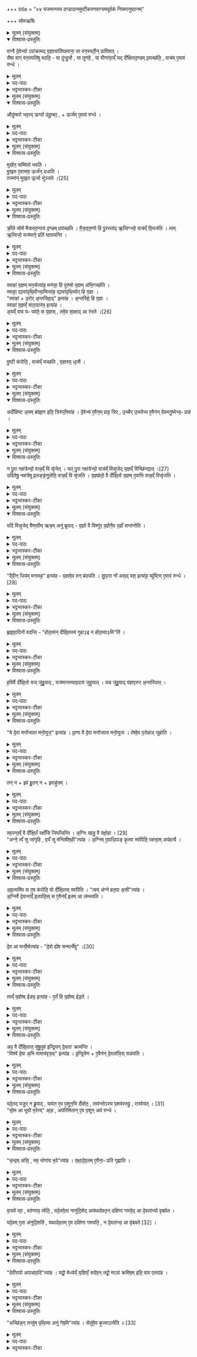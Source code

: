 +++
title = "०४ यजमानस्य दण्डादानमुष्टीकरणवाग्यमपूर्वकं नियमानुष्ठानम्"

+++
 सोमऋषिः


<details><summary>मूलम् (संयुक्तम्)</summary>

वाग्वै दे॒वेभ्योऽपा॑क्रामद्य॒ज्ञायाति॑ष्ठमाना॒ सा वन॒स्पती॒न्प्रावि॑श॒त्सैषा वाग्वन॒स्पति॑षु वदति॒ या दु॑न्दु॒भौ या तूण॑वे॒ या वीणा॑या॒य्ँयद्दी॑क्षितद॒ण्डम्प्र॒यच्छ॑ति॒ वाच॑मे॒वाव॑ रुन्द्ध॒
</details>

<details open><summary>विश्वास-प्रस्तुतिः</summary>

वाग्वै दे॒वेभ्यो ऽपा॑क्रामद् य॒ज्ञायाति॑ष्ठमाना॒ सा वन॒स्पती॒न् प्रावि॑शत् ।  
सैषा वाग् वन॒स्पति॑षु वदति॒ - या दु॑न्दु॒भौ , या तूण॑वे॒ , या वीणा॑या॒य्ँ यद् दी॑क्षितद॒ण्डम् प्र॒यच्छ॑ति॒ , वाच॑म् ए॒वाव॑ रुन्धे ।
</details>



<details><summary>मूलम्</summary>

वाग्वै दे॒वेभ्यो ऽपा॑क्रामद् य॒ज्ञायाति॑ष्ठमाना॒ सा वन॒स्पती॒न् प्रावि॑शत् ।  
सैषा वाग् वन॒स्पति॑षु वदति॒ - या दु॑न्दु॒भौ , या तूण॑वे॒ , या वीणा॑या॒य्ँ यद् दी॑क्षितद॒ण्डम् प्र॒यच्छ॑ति॒ , वाच॑म् ए॒वाव॑ रुन्धे ।
</details>

<details><summary>पद-पाठः</summary>

वाक् । वै । दे॒वेभ्यः॑ । अपेति॑ । अ॒क्रा॒म॒त् । य॒ज्ञाय॑ । अति॑ष्ठमाना । सा । वन॒स्पतीन्॑ । प्रेति॑ । अ॒वि॒श॒त् ।  
सा । ए॒षा । वाक् । वन॒स्पति॑षु । व॒द॒ति॒ ।  
या । दु॒न्दु॒भौ । या । तूण॑वे । या । वीणा॑याम् । 
यत् । दी॒क्षि॒त॒द॒ण्डमिति॑ दीक्षित-द॒ण्डम् । प्र॒यच्छ॒तीति॑ प्र-यच्छ॑ति ।   
वाच॑म् । ए॒व । अवेति॑ । रु॒न्द्धे॒ ।
</details>
<details><summary>भट्टभास्कर-टीका</summary>

1दीक्षितदण्डप्रदानं विधास्यन् आह - वाग्वा इत्यादि ॥ यज्ञार्थं देवेभ्योऽतिष्ठमाना अप्रकाशमाना अप्रकाशनहेतोः वाग्देवेभ्योऽपाक्रामत् । पूर्ववत्संप्रदानत्वमात्मनेपदत्वं च । ततस्सा वनस्पतीन्प्राविशत् । उक्तं पूर्वोत्तरपदयोर्युगपत्प्रकृतिस्वरत्वम्, सुडागमश्च । ततः प्रभृति सैषा वाग्वनस्पतिषु स्थिता वदति व्यक्तमुच्चरति । या दुन्दुभौ वदति, या च तूणवे वदति, या च वीणायां वदति । तस्माद्यद्दीक्षितदण्डं प्रददाति वाचमेवावरुन्धे यजमानः, तस्माद्दीक्षितदण्डं प्रयच्छतीति विधिरनुमीयते ॥
</details>

<details><summary>मूलम् (संयुक्तम्)</summary>

औदु॑म्बरो भव॒त्यूर्ग्वा उ॑दु॒म्बर॒ ऊर्ज॑मे॒वाव॑ रुन्द्धे॒
</details>

<details open><summary>विश्वास-प्रस्तुतिः</summary>

औदु॑म्बरो भव॒त्य् ऊर्ग्वा उ॑दु॒म्बर॒ , + ऊर्ज॑म् ए॒वाव॑ रुन्धे ।
</details>

<details><summary>मूलम्</summary>

औदु॑म्बरो भव॒त्य् ऊर्ग्वा उ॑दु॒म्बर॒ , + ऊर्ज॑म् ए॒वाव॑ रुन्धे ।
</details>

<details><summary>पद-पाठः</summary>

औदु॑म्बरः । भ॒व॒ति॒ ।  
ऊर्क् । वै । उ॒दु॒म्बरः॑ ।   
ऊर्ज॑म् । ए॒व । अवेति॑ । रु॒न्द्धे॒ । 
</details>

<details><summary>भट्टभास्कर-टीका</summary>

2औदुम्बरो भवतीति विधिः ॥ स दीक्षितदण्डः औदुम्बरः कार्यः । उदुम्बरस्य विकार औदुम्बरः, 'अनुदात्तादेश्च' इत्यञ् । ऊर्ग्वा इत्यादि । ऊर्गन्नं तद्धेतुत्वादौदुम्बरस्य तत्प्रकृतेस्ताच्छब्द्यम् ॥
</details>

<details><summary>मूलम् (संयुक्तम्)</summary>

मुखे॑न॒ सम्मि॑तो भवति मुख॒त ए॒वास्मा॒ ऊर्ज॑न्दधाति॒ तस्मा॑न्मुख॒त ऊ॒र्जा भु॑ञ्जते [25]  
</details>

<details open><summary>विश्वास-प्रस्तुतिः</summary>

मुखे॑न॒ सम्मि॑तो भवति ।   
मु॒ख॒त ए॒वास्मा॒ ऊर्ज॑न् दधाति ।  
तस्मा॑न् मुख॒त ऊ॒र्जा भु॑ञ्जते ।[25]  
</details>

<details><summary>मूलम्</summary>

मुखे॑न॒ सम्मि॑तो भवति ।   
मु॒ख॒त ए॒वास्मा॒ ऊर्ज॑न् दधाति ।  
तस्मा॑न् मुख॒त ऊ॒र्जा भु॑ञ्जते ।[25]  
</details>

<details><summary>पद-पाठः</summary>

मुखे॑न । सम्मि॑त॒ इति॒ सम्-मि॒तः॒ । भ॒व॒ति॒ ।   
मु॒ख॒तः । ए॒व । अ॒स्मै॒ । ऊर्ज॑म् । द॒धा॒ति॒ ।   
तस्मा॑त् । मु॒ख॒तः । ऊ॒र्जा । भु॒ञ्ज॒ते॒ । [25]  
</details>

<details><summary>भट्टभास्कर-टीका</summary>

3मुखेन सम्मितो भवतीति विधिः ॥ स दण्डो मुखेनास्येन सम्मितस्तुल्यः सुखप्रमाणः कर्तव्यः । 'गतिरनन्तरः' इति गतेः प्रकृतिस्वरत्वम् । मुखत एव अस्मै अन्नं दधाति, तस्मान्मुखे सेर्वेऽप्यन्नेन भुञ्जते भुजिक्रियां निर्वर्तयन्ति अन्नं भुञ्जते इति । विभक्तिव्यत्ययो वा । 'आद्यादिभ्यस्तसिः' ॥
</details>

<details><summary>मूलम् (संयुक्तम्)</summary>

क्री॒ते सोमे॑ मैत्रावरु॒णाय॑ द॒ण्डम्प्र य॑च्छति मैत्रावरु॒णो हि पु॒रस्ता॑दृ॒त्विग्भ्यो॒ वाच॑व्ँवि॒भज॑ति॒ तामृ॒त्विजो॒ यज॑माने॒ प्रति॑ ष्ठापयन्ति॒
</details>

<details open><summary>विश्वास-प्रस्तुतिः</summary>

क्री॒ते सोमे॑ मैत्रावरु॒णाय॑ द॒ण्डम् प्रय॑च्छति । मै॒त्रा॒व॒रु॒णो हि पु॒रस्ता॑द् ऋ॒त्विग्भ्यो॒ वाच॑व्ँ वि॒भज॑ति ।
ताम् ऋ॒त्विजो॒ यज॑माने॒ प्रति॑ ष्ठापयन्ति ।
</details>


<details><summary>मूलम्</summary>

क्री॒ते सोमे॑ मैत्रावरु॒णाय॑ द॒ण्डम् प्रय॑च्छति । मै॒त्रा॒व॒रु॒णो हि पु॒रस्ता॑द् ऋ॒त्विग्भ्यो॒ वाच॑व्ँ वि॒भज॑ति ।
ताम् ऋ॒त्विजो॒ यज॑माने॒ प्रति॑ ष्ठापयन्ति ।
</details>

<details><summary>पद-पाठः</summary>

क्री॒ते । सोमे॑ । मै॒त्रा॒व॒रु॒णायेति॑ मैत्रा-व॒रु॒णाय॑ । द॒ण्डम् । प्रेति॑ । य॒च्छ॒ति॒ । मै॒त्रा॒व॒रु॒ण इति॑ मैत्रा-व॒रु॒णः । हि । पु॒रस्ता॑त् । ऋ॒त्विग्भ्य॒ इत्यृ॒त्विक्-भ्यः॒ । वाच॑म् । वि॒भज॒तीति॑ वि-भज॑ति ।   
ताम् । ऋ॒त्विजः॑ । यज॑माने । प्रतीति॑ । स्था॒प॒य॒न्ति॒ । 
</details>

<details><summary>भट्टभास्कर-टीका</summary>

4क्रीते सोमे इत्यादि विधिः ॥ मैत्रावरुणः पुरस्तात् । स हि प्रथमं सर्वर्त्विग्भ्यो वाचं विसृजति प्रैषेषु ऋतुग्रहप्रस्थितयाज्यासु होतृकेभ्यः । तामृत्विजो वाचं यजमाने प्रतिष्ठापयन्ति ... न[तदधीन]त्वात् ॥
</details>

<details><summary>मूलम् (संयुक्तम्)</summary>

स्वाहा॑ य॒ज्ञम्मन॒सेत्या॑ह॒ मन॑सा॒ हि पुरु॑षो य॒ज्ञम॑भि॒गच्छ॑ति॒ स्वाहा॒ द्यावा॑पृथि॒वीभ्या॒मित्या॑ह॒ द्यावा॑पृथि॒व्योर्हि य॒ज्ञस्स्वाहो॒रोर॒न्तरि॑क्षा॒दित्या॑हा॒न्तरि॑क्षे॒ हि य॒ज्ञस्स्वाहा॑ य॒ज्ञव्ँवाता॒दार॑भ॒ इत्या॑हा॒यम् [26]  
वाव यᳶ पव॑ते॒ स य॒ज्ञस्तमे॒व सा॒क्षादा र॑भते
</details>

<details open><summary>विश्वास-प्रस्तुतिः</summary>

स्वाहा॑ य॒ज्ञम् मन॒सेत्या॑ह॒  मन॑सा॒ हि पुरु॑षो य॒ज्ञम् अ॑भि॒गच्छ॑ति ।  
स्वाहा॒ द्यावा॑पृथि॒वीभ्या॒मित्या॑ह॒ द्यावा॑पृथि॒व्योर् हि य॒ज्ञः ।  
"स्वाहा॑ + उ॒रोर् अ॒न्तरि॑क्षा॒द्" इत्या॑ह । अ॒न्तरि॑क्षे॒ हि य॒ज्ञः ।  
स्वाहा॑ य॒ज्ञव्ँ वाता॒दार॑भ॒ इत्या॑ह ।  
अ॒यव्ँ वाव यᳶ पव॑ते॒ स य॒ज्ञस् , तमे॒व सा॒क्षाद् आ र॑भते ।[26]
</details>

<details><summary>मूलम्</summary>

स्वाहा॑ य॒ज्ञम् मन॒सेत्या॑ह॒  मन॑सा॒ हि पुरु॑षो य॒ज्ञम् अ॑भि॒गच्छ॑ति ।  
स्वाहा॒ द्यावा॑पृथि॒वीभ्या॒मित्या॑ह॒ द्यावा॑पृथि॒व्योर् हि य॒ज्ञः ।  
"स्वाहा॑ + उ॒रोर् अ॒न्तरि॑क्षा॒द्" इत्या॑ह । अ॒न्तरि॑क्षे॒ हि य॒ज्ञः ।  
स्वाहा॑ य॒ज्ञव्ँ वाता॒दार॑भ॒ इत्या॑ह ।  
अ॒यव्ँ वाव यᳶ पव॑ते॒ स य॒ज्ञस् , तमे॒व सा॒क्षाद् आ र॑भते ।[26]
</details>


<details><summary>पद-पाठः</summary>

स्वाहा॑ । य॒ज्ञम् । मन॑सा । इति॑ । आ॒ह॒ । मन॑सा । हि । पुरु॑षः । य॒ज्ञम् । अ॒भि॒गच्छ॒तीत्य॑भि-गच्छ॑ति ।  
स्वाहा॑ । द्यावा॑पृथि॒वीभ्या॒मिति॒ द्यावा॑-पृ॒थि॒वीभ्या॑म् । इति॑ । आ॒ह॒ ।   
द्यावा॑पृथि॒व्योरिति॒ द्यावा॑-पृ॒थि॒व्योः । हि । य॒ज्ञः । 
स्वाहा॑ । उ॒रोः । अ॒न्तरि॑क्षात् । इति॑ । आ॒ह॒ । अ॒न्तरि॑क्षे । हि । य॒ज्ञः । स्वाहा॑ । य॒ज्ञम् । वाता॑त् । एति॑ । र॒भे॒ । इति॑ । आ॒ह॒ । 
अ॒यम् । [26] वाव । यः । पव॑ते । सः । य॒ज्ञः ।  
तम् । ए॒व । सा॒क्षादिति॑ स-अ॒क्षात् । एति॑ । र॒भ॒ते॒ । 
</details>


<details><summary>भट्टभास्कर-टीका</summary>

5अथ मुष्टीकरणात्पूर्णं यजमानं वाचयति यान्मन्त्रान् तान्व्याचष्टे - स्वाहा यज्ञमित्यादि ॥ अभिगच्छति आभिमुख्येन प्राप्नोति । द्यावापृथिव्योर्हि यज्ञ इति । तदधीनत्वात्तस्य । तद्विषयत्वाद्वा यज्ञफलस्य । अन्तरिक्षे हि यज्ञ इति । अन्तरिक्षेऽपि हि यज्ञ इत्यर्थः । स एव हेतुः । सर्वस्य स्थितिहेतुर्यज्ञ इति भावः । अयं वावेति । योयं पवते वातनामा अन्तरिक्षे वर्तमानः विश्वं पुनाति । स यज्ञः व्यापारात्मा, सर्वपरिस्पन्दानां तदधीनत्वात् । किं च - तत्र प्रतिष्ठितत्वात्ताच्छब्द्यम् । वाते हि यज्ञः प्रतिष्ठितः आत्मसमवेतक्रियाशक्तिरूपः प्रारिस्पन्दात्मा प्राणो वातः । कस्मात्? यस्मादाह यज्ञं वातादारभे इति तस्मात्तं यज्ञं साक्षादव्यवधानेन आरभते वातेन यज्ञं गृह्णाति तदेव साक्षद्ग्रहणमभिनयन्ति च ॥
</details>

<details><summary>मूलम् (संयुक्तम्)</summary>

मु॒ष्टी क॑रोति॒ वाच॑य्ँयच्छति य॒ज्ञस्य॒ धृत्या॒
</details>

<details open><summary>विश्वास-प्रस्तुतिः</summary>

मु॒ष्टी क॑रोति॒ , वाच॑य्ँ यच्छति , य॒ज्ञस्य॒ धृत्यै॑ ।
</details>

<details><summary>मूलम्</summary>

मु॒ष्टी क॑रोति॒ , वाच॑य्ँ यच्छति , य॒ज्ञस्य॒ धृत्यै॑ ।
</details>

<details><summary>पद-पाठः</summary>

मु॒ष्टी इति॑ । क॒रो॒ति॒ । वाच॑म् । य॒च्छ॒ति॒ । य॒ज्ञस्य॑ । धृत्यै॑ ।
</details>

<details><summary>भट्टभास्कर-टीका</summary>

6मुष्टी करोति, वाचं यच्छतीति विधिद्वयम् ॥ फलम् - यज्ञस्य धृत्यै धारणार्थम् । अनन्यमनस्कत्वापादनेन यज्ञधारणार्थम् ॥
</details>

<details><summary>मूलम् (संयुक्तम्)</summary>

अदी॑क्षिष्टा॒यम्ब्रा॑ह्म॒ण इति॒ त्रिरु॑पाँ॒श्वा॑ह दे॒वेभ्य॑ ए॒वैन॒म्प्राह॒ त्रिरु॒च्चैरु॒भये॑भ्य ए॒वैन॑न्देवमनु॒ष्येभ्य॒ᳶ प्राह॒
</details>

<details open><summary>विश्वास-प्रस्तुतिः</summary>

अदी॑क्षिष्ट अ॒यम् ब्रा॑ह्म॒ण इति॒ त्रिरु॑पाँ॒श्वा॑ह । दे॒वेभ्य॑ ए॒वैन॒म् प्राह॒ त्रिर् , उ॒च्चैर् उ॒भये॑भ्य ए॒वैन॑न् देवमनु॒ष्येभ्य॒ᳶ प्राह॑ ।
</details>

<details><summary>मूलम्</summary>

अदी॑क्षिष्ट अ॒यम् ब्रा॑ह्म॒ण इति॒ त्रिरु॑पाँ॒श्वा॑ह । दे॒वेभ्य॑ ए॒वैन॒म् प्राह॒ त्रिर् , उ॒च्चैर् उ॒भये॑भ्य ए॒वैन॑न् देवमनु॒ष्येभ्य॒ᳶ प्राह॑ ।
</details>

<details><summary>पद-पाठः</summary>

अदी॑क्षिष्ट । अ॒यम् । ब्रा॒ह्म॒णः । इति॑ । त्रिः । उ॒पाँ॒श्वित्यु॑प-अँ॒शु । आ॒ह॒ । दे॒वेभ्यः॑ । ए॒व । ए॒न॒म् । प्रेति॑ । आ॒ह॒ । त्रिः । उ॒च्चैः । उ॒भये॑भ्यः । ए॒व । ए॒न॒म् । दे॒व॒म॒नु॒ष्येभ्य॒ इति॑ देव-म॒नु॒ष्येभ्यः॑ । प्रेति॑ । आ॒ह॒ । 
</details>

<details><summary>भट्टभास्कर-टीका</summary>

7अदीक्षिष्ठेति विधिः ॥ ब्राह्मणग्रहणं त्रयाणामपि प्रदर्शनार्थम् । प्राधान्यादस्योपादानम्, एवं यथावर्णं ब्रूयादिति । अन्य आहुः - सर्वोपि दीक्षितो ब्राह्मण एव भवति, न चोहो न्याय्य इति सर्वेषां ब्राह्मण इत्येवावेदनमिति । एतावदेवावेदनवाक्यमिति केचित् । प्रतीकं गृह्यते शाखान्तरीयस्येत्यन्ये । उपांशु नातिव्यक्तम् । 'उपाद्व्यजजिनम्' इत्युत्तरपदान्तोदात्तत्वम् । देवेभ्य एवेति । उपांशूक्तं देवा एव जानन्ति । उभयेभ्य इति । उच्चैरुक्तं हि सर्व एव जानते ॥
</details>

<details><summary>मूलम् (संयुक्तम्)</summary>

न पु॒रा नक्ष॑त्रेभ्यो॒ वाच॒व्ँवि सृ॑जे॒द्यत्पु॒रा नक्ष॑त्रेभ्यो॒ वाच॑व्ँविसृ॒जेद्य॒ज्ञव्ँविच्छि॑न्द्यात् [27]  
उदि॑तेषु॒ नक्ष॑त्रेषु व्र॒तङ्कृ॑णु॒तेति॒ वाच॒व्ँवि सृ॑जति य॒ज्ञव्र॑तो॒ वै दी॑क्षि॒तो य॒ज्ञमे॒वाभि वाच॒व्ँवि सृ॑जति॒
</details>

<details open><summary>विश्वास-प्रस्तुतिः</summary>

न पु॒रा नक्ष॑त्रेभ्यो॒ वाच॒व्ँ वि सृ॑जेत् ।
यत् पु॒रा नक्ष॑त्रेभ्यो॒ वाच॑व्ँ विसृ॒जेद् य॒ज्ञव्ँ विच्छि॑न्द्यात् ।[27]  
उदि॑तेषु॒ नक्ष॑त्रेषु व्र॒तङ्कृ॑णु॒तेति॒ वाच॒व्ँ वि सृ॑जति । य॒ज्ञव्र॑तो॒ वै दी॑क्षि॒तो य॒ज्ञम् ए॒वाभि वाच॒व्ँ विसृ॑जति ।
</details>

<details><summary>मूलम्</summary>

न पु॒रा नक्ष॑त्रेभ्यो॒ वाच॒व्ँ वि सृ॑जेत् ।  
यत् पु॒रा नक्ष॑त्रेभ्यो॒ वाच॑व्ँ विसृ॒जेद् य॒ज्ञव्ँ विच्छि॑न्द्यात् ।[27]  
उदि॑तेषु॒ नक्ष॑त्रेषु व्र॒तङ्कृ॑णु॒तेति॒ वाच॒व्ँ वि सृ॑जति ।   
य॒ज्ञव्र॑तो॒ वै दी॑क्षि॒तो य॒ज्ञम् ए॒वाभि वाच॒व्ँ विसृ॑जति ।  
</details>


<details><summary>पद-पाठः</summary>

न । पु॒रा । नक्ष॑त्रेभ्यः । वाच॑म् । वीति॑ । सृ॒जे॒त् । 

यत् । पु॒रा । नक्ष॑त्रेभ्यः । वाच॑म् । वि॒सृ॒जेदिति॑ वि-सृ॒जेत् । य॒ज्ञम् । वीति॑ । छि॒न्द्या॒त् । [27]  

उदि॑ते॒ष्वित्युत्-इ॒ते॒षु॒ । नक्ष॑त्रेषु । व्र॒तम् । कृ॒णु॒त॒ । इति॑ । वाच॑म् । वीति॑ । सृ॒ज॒ति॒ ।   
य॒ज्ञव्र॑त॒ इति॑ य॒ज्ञ-व्र॒तः॒ । वै । दी॒क्षि॒तः । य॒ज्ञम् । ए॒व । अ॒भीति॑ । वाच॑म् । वीति॑ । सृ॒ज॒ति॒ । 

</details>

<details><summary>भट्टभास्कर-टीका</summary>

8न पुरेति प्रतिषेधः । नक्षत्रेभ्यः नक्षत्रोदयादित्यर्थः । तस्य तदुदयवृत्तित्वात् । विपर्यये दोषमाह - यदित्यादि । विच्छिन्द्यात् विच्छिन्नं कुर्यात् । तस्मादुदितेष्वित्यादिविधिः । ऊर्ध्वमितान्युदितानीति प्रादिसमासे अव्ययपूर्वपदप्रकृतिस्वरत्वम् । अनेन नक्षत्रोदयकाले व्रतकरणमिति; यदुक्तं व्रतं कृणुतेति वाचं विसृजतीति । तत्र कारणमाह - यज्ञव्रत इति । यज्ञविषयं व्रतं व्यापारस्सर्वः यस्य स यज्ञव्रतः, तस्मादस्य न केन चिदपि व्यापारेणायज्ञविषयेण भवितव्यम् । तस्माद्व्रतं कृणुतेति वाचं विसृजति । एवं यज्ञमेवाभिवाचं विसृजतीति यज्ञमेव लक्षीकृत्येति वाग्विसर्जनमपि यज्ञार्थमेव भविष्यतीत्यर्थः ॥
</details>

<details><summary>मूलम् (संयुक्तम्)</summary>

यदि॑ विसृ॒जेद्वै॑ष्ण॒वीमृच॒मनु॑ ब्रूयाद्य॒ज्ञो वै विष्णु॑र्य॒ज्ञेनै॒व य॒ज्ञँ सन्त॑नोति॒
</details>

<details open><summary>विश्वास-प्रस्तुतिः</summary>

यदि॑ विसृ॒जेद् वै॑ष्ण॒वीम् ऋच॒म् अनु॑ ब्रूयाद् -
य॒ज्ञो वै विष्णु॑र् य॒ज्ञेनै॒व य॒ज्ञँ सन्त॑नोति ।
</details>

<details><summary>मूलम्</summary>

यदि॑ विसृ॒जेद् वै॑ष्ण॒वीम् ऋच॒म् अनु॑ ब्रूयाद् -
य॒ज्ञो वै विष्णु॑र् य॒ज्ञेनै॒व य॒ज्ञँ सन्त॑नोति ।
</details>

<details><summary>पद-पाठः</summary>

यदि॑ । वि॒सृ॒जेदिति॑ वि-सृ॒जेत् । वै॒ष्ण॒वीम् । ऋच॑म् । अन्विति॑ । ब्रू॒या॒त् ।   
य॒ज्ञः । वै । विष्णुः॑ । य॒ज्ञेन॑ । ए॒व । य॒ज्ञम् । समिति॑ । त॒नो॒ति॒ ।
</details>


<details><summary>भट्टभास्कर-टीका</summary>

9यदुक्तं पुरा नक्षत्रेभ्यः इति, तदतिक्रमे समाधिमाह - यदीति ॥ सामर्थ्याद्वाग्यमनकाले यदि वाचं विसृजेत् वैष्णवीमृचं 'विष्णो त्वं नो अन्तमः' इति अनु ब्रूयात् । केचित् - 'इदं विष्णुः' इति । यज्ञो वै विष्णुरिति । व्यापकत्वसाम्यात् । यज्ञेनैव यज्ञं सन्तनोति अविच्छिन्नं करोति विच्छेददोषः समाहितो भवति ॥
</details>

<details><summary>मूलम् (संयुक्तम्)</summary>

दैवी॒न्धिय॑म्मनामह॒ इत्या॑ह य॒ज्ञमे॒व तन्म्र॑दयति सुपा॒रा नो॑ अस॒द्वश॒ इत्या॑ह॒ व्यु॑ष्टिमे॒वाव॑ रुन्द्धे [28]  
</details>

<details open><summary>विश्वास-प्रस्तुतिः</summary>

"दैवी॒न् धिय॑म् मनामह॒" इत्या॑ह - य॒ज्ञमे॒व तन् म्र॑दयति ।
सु॒पा॒रा नो॑ अस॒द् वश॒ इत्या॑ह॒ व्यु॑ष्टिम् ए॒वाव॑ रुन्धे । [28]  
</details>

<details><summary>मूलम्</summary>

"दैवी॒न् धिय॑म् मनामह॒" इत्या॑ह - य॒ज्ञमे॒व तन् म्र॑दयति ।
सु॒पा॒रा नो॑ अस॒द् वश॒ इत्या॑ह॒ व्यु॑ष्टिम् ए॒वाव॑ रुन्धे । [28]  
</details>

<details><summary>पद-पाठः</summary>

दैवी॑म् । धिय॑म् । म॒ना॒म॒हे॒ । इति॑ । आ॒ह॒ ।   
य॒ज्ञम् । ए॒व । तत् । म्र॒द॒य॒ति॒ ।   

सु॒पा॒रेति॑ सु-पा॒रा । नः॒ । अ॒स॒त् । वशे॑ । इति॑ । आ॒ह॒ ।   
व्यु॑ष्टि॒मिति॒ वि-उ॒ष्टि॒म् । ए॒व । अवेति॑ । रु॒न्द्धे॒ । [28]  
</details>

<details><summary>भट्टभास्कर-टीका</summary>

10अथ मध्यरात्रे प्रबुद्धस्य यजमानस्याचमनमन्त्रः - दैवीं धियमिति ॥ तत्र यदाह 'मनामहे' इति तेन यज्ञं म्रदयति । मृद मर्दने, मर्दनं क्षोदः पुनःपुनरभ्यासः । मना अभ्यासे । पुनःपुनरभ्यासं प्रार्थयते इति प्रतिपादयति । यद्वा - मृदु करोति सुखहेतुं यज्ञं करोति । अनेन 'सुमृडीकां'13 इति यदुक्तं तत्प्रयोजनं प्रदर्शितम् । मृदुं करोतीति णिचि 'रऋतो हलादेर्लघोः' इति रत्वम् । 'सुपारा नः' इति यदुक्तम्, अनेन व्युष्टिं सुप्रभातमवरूधे । यद्वा - व्युष्टिः अविच्छेदेन कर्मसमाप्तिः, तामवरुन्धे । सुपारा शोभनकर्मसमाप्तिः । पार तीरकर्मसमाप्तौ, इत्यतो घञि बहुव्रीहौ 'नञ्सुम्याम्' इत्युत्तरपदान्तोदात्तत्वं मन्यन्ते । 'तादौ च' इति गतेः प्रकृतिस्वरत्वम्, 'उदात्तस्वरितयोर्यणः' इति ततः परस्स्वर्यते ॥
</details>

<details><summary>मूलम् (संयुक्तम्)</summary>

ब्र॒ह्म॒वा॒दिनो॑ वदन्ति होत॒व्य॑न्दीक्षि॒तस्य॑ गृ॒हा(३)इ न हो॑त॒व्या(३)मिति॑
</details>

<details open><summary>विश्वास-प्रस्तुतिः</summary>

ब्र॒ह्म॒वा॒दिनो॑ वदन्ति -
"होत॒व्य॑न् दीक्षि॒तस्य॑ गृ॒हा३इ न हो॑त॒व्या३मि"ति॑ ।
</details>

<details><summary>मूलम्</summary>

ब्र॒ह्म॒वा॒दिनो॑ वदन्ति -
"होत॒व्य॑न् दीक्षि॒तस्य॑ गृ॒हा३इ न हो॑त॒व्या३मि"ति॑ ।
</details>


<details><summary>पद-पाठः</summary>

ब्र॒ह्म॒वा॒दिन॒ इति॑ ब्रह्म-वा॒दिनः॑ । व॒द॒न्ति॒ । 

हो॒त॒व्य॑म् । दी॒क्षि॒तस्य॑ । गृ॒हा(३)इ । न । हो॒त॒व्या(३)म् । इति॑ ।
</details>

<details><summary>भट्टभास्कर-टीका</summary>

11अथ व्रतमन्त्रः 'ये देवा मनोजाताः'14 इति । तत्रार्थविशेषप्रदर्शनेन व्रतं संविधास्यन् तद्धेतुभूतं विचारं ब्रह्मवादिभिरुत्थापयति ॥ ब्रह्म देवः, तदर्थं वदितुं संशयपर्यनुयोगादिना याथातथ्येन जिज्ञासितुं शीलं येषां ते ब्रह्मवादिनः । 'ब्रह्मणि वदः' इति णिनिः । ते वदन्ति विचारयन्त आहुः । अद्यापि विचारहेतोरनुपरतत्वात् वर्तमानप्रत्ययः । विचारस्वरूपं प्रदर्श्यते - होतव्यमिति । दीक्षितस्य गृहे किमग्निहोत्रहोमः कर्तव्यः? उत न? इति विचारणा । उभयत्रापि 'विचार्यमाणानाम्' इत्युदात्तः प्लुतः, पूर्वत्र 'एचोप्रगृह्यस्य' इति पूर्वार्धस्याकारः, उत्तरार्धस्येकारः । गृहशब्दः कप्रत्ययान्तोन्तोदात्तः । तत्र यदि होतव्यं, तदा प्राणाग्निहोत्ररूपत्वात् व्रतं न कर्तव्यम्, अन्यदा नेति फलभेदः ॥
</details>

<details><summary>मूलम् (संयुक्तम्)</summary>

ह॒विर्वै दी॑क्षि॒तो यज्जु॑हु॒याद्यज॑मानस्याव॒दाय॑ जुहुया॒द्यन्न जु॑हु॒याद्य॑ज्ञप॒रुर॒न्तरि॑या॒द्
</details>

<details open><summary>विश्वास-प्रस्तुतिः</summary>

ह॒विर्वै दी॑क्षि॒तो यज् जु॑हु॒याद् , यज॑मानस्याव॒दाय॑ जुहुयात् ।
यन्न जु॑हु॒याद् य॑ज्ञप॒रुर् अ॒न्तरि॑यात् ।
</details>

<details><summary>मूलम्</summary>

ह॒विर्वै दी॑क्षि॒तो यज् जु॑हु॒याद् , यज॑मानस्याव॒दाय॑ जुहुयात् ।
यन्न जु॑हु॒याद् य॑ज्ञप॒रुर् अ॒न्तरि॑यात् ।
</details>

<details><summary>पद-पाठः</summary>

ह॒विः । वै । दी॒क्षि॒तः ।   
यत् । जु॒हु॒यात् । यज॑मानस्य । अ॒व॒दायेत्य॑व-दाय॑ । जु॒हु॒या॒त् ।   
यत् । न । जु॒हु॒यात् ।  य॒ज्ञ॒प॒रुरिति॑ यज्ञ-प॒रुः । अ॒न्तः । इ॒या॒त् । 
</details>

<details><summary>भट्टभास्कर-टीका</summary>

12कुतः पुनस्संशय इत्याह - हविरित्यादि ॥ 'सर्वाभ्यो वा एष देवताभ्य आत्मानमा लभते यो दीक्षितो यदस्याङ्गानां मीयते जुहोत्येव तत्' इत्यादिदर्शनाद्दीक्ष्नितस्य हविष्ट्वम् । तत्र यदि जुहुयात् यजमानमेवावदाय जुहुयात् हविष्ट्वाविशेषात् । कर्मणस्संप्रदानत्वाच्चतुर्थ्यर्थे षष्ठी । तस्मान्न होतव्यम् । अथ यदि न जुहुयाद् यज्ञपरुः यज्ञपर्व अन्तरियान्नाशयेत् । यावज्जीवमनेन हि होतव्यमिदानीं विच्छिद्यते इति तद्धोतव्यमिति च प्रतिभाति ।
अतो भवति विचारणा ॥
</details>

<details><summary>मूलम् (संयुक्तम्)</summary>

ये दे॒वा मनो॑जाता मनो॒युज॒ इत्या॑ह प्रा॒णा वै दे॒वा मनो॑जाता मनो॒युज॒स्तेष्वे॒व प॒रोक्ष॑ञ्जुहोति॒
</details>

<details open><summary>विश्वास-प्रस्तुतिः</summary>

"ये दे॒वा मनो॑जाता मनो॒युज॒" इत्या॑ह ।
प्रा॒णा वै दे॒वा मनो॑जाता मनो॒युजः॑ ।
तेष्वे॒व प॒रोक्ष॑ञ् जुहोति ।
</details>

<details><summary>मूलम्</summary>

"ये दे॒वा मनो॑जाता मनो॒युज॒" इत्या॑ह ।
प्रा॒णा वै दे॒वा मनो॑जाता मनो॒युजः॑ ।
तेष्वे॒व प॒रोक्ष॑ञ् जुहोति ।
</details>


<details><summary>पद-पाठः</summary>

ये । दे॒वाः । मनो॑जाता॒ इति॒ मनः॑-जा॒ताः॒ । म॒नो॒युज॒ इति॑ मनः-युजः॑ । इति॑ । आ॒ह॒ । 
प्रा॒णा इति॑ प्र-अ॒नाः । वै । दे॒वाः । मनो॑जाता॒ इति॒ मनः॑-जा॒ताः॒ । म॒नो॒युज॒ इति॑ मनः-युजः॑ ।  

तेषु॑ । ए॒व । प॒रोक्ष॒मिति॑ परः-अक्ष॑म् । जु॒हो॒ति॒ । 

</details>

<details><summary>भट्टभास्कर-टीका</summary>

13एवं ब्रह्मवादिभिः विचारे उपक्षिप्ते समाधत्ते - ये देवा इति ॥ अग्निहोत्रप्रत्याम्नायतया व्रतनविधिरनुमीयते । चक्षुरादयः प्राणा देवाः देवनशीलाः मनोजाता, जातमनसः, मनोव्यापारमन्तरेण स्वकार्यकरणासंभवात् । 'निष्ठायाः पूर्वनिपातः' इत्यादिना जातशब्दस्य परवचनम्, 'वाजाते' इत्युत्तरपदान्तोदात्तत्वाभावे बहुव्रीहिस्वरः पर्वूपदप्रकृतिस्वरत्वम् । मनोयुजः विषयावधारणलक्षणमनेन युज्यन्ते इति मनोयुजः । यस्मादनेन मन्त्रेण तेभ्यस्स्वाहेति प्राणेभ्यो हूयते, तस्मात् तेषु प्राणेषु परोक्षं प्रच्छन्नं हुतं भवत्यग्रिहोत्रम् । परमक्ष्णः परोक्षम्, अक्षाण्यतीत्य वर्तते इति 'अव्ययं विभक्ति' इत्यादिना अत्यये अव्ययीभावः; 'परो भावः परस्याक्ष्णाः' इत्यादिना रूपसिद्धिः, 'कूलतीरतूल' इत्यादिनोत्तरपदाद्युदात्तत्वम् ॥
</details>

<details><summary>मूलम् (संयुक्तम्)</summary>

तन्नेव॑ हु॒तन्नेवाहु॑तँ
</details>

<details open><summary>विश्वास-प्रस्तुतिः</summary>

तन् न + इव॑ हु॒तन्   न + इवाहु॑तम् ।
</details>

<details><summary>मूलम्</summary>

तन् न + इव॑ हु॒तन्   न + इवाहु॑तम् ।
</details>


<details><summary>पद-पाठः</summary>

तत् । न । इ॒व॒ । हु॒तम् । न । इ॒व॒ । अहु॑तम् । 
</details>

<details><summary>भट्टभास्कर-टीका</summary>

14इदानीमुक्तयोर्दोषयोरभावं प्रतिपादयति - तन्नेति ॥ हुतमिव च न भवति, परोक्षत्वात् । परोक्षं हि कृत्वा वक्तारो भवीन्त न किंचिदत्र कृतमिति । यजुषा अहुतत्वाच्च हुतमिव न भवति, यदुक्तं यजमानस्यावदाय जुहुयात् इति, तस्य दोषस्याप्रसङ्गः । अहुतमिव च न भवति, परोक्षं हुतत्वात् । तेन यज्ञपरुरन्तरियादित्यस्य दोषस्याप्रसङ्गः ॥
</details>

<details><summary>मूलम् (संयुक्तम्)</summary>

स्व॒पन्त॒व्ँवै दी॑क्षि॒तँ रक्षाँ॑सि जिघाँसन्त्य॒ग्निः [29]  
खलु॒ वै र॑क्षो॒हाग्ने॒ त्वँ सु जा॑गृहि व॒यँ सु म॑न्दिषीम॒हीत्या॑हा॒ग्निमे॒वाधि॒पाङ्कृ॒त्वा स्व॑पिति॒ रक्ष॑सा॒मप॑हत्या
</details>

<details open><summary>विश्वास-प्रस्तुतिः</summary>

स्व॒पन्त॒व्ँ वै दी॑क्षि॒तँ रक्षाँ॑सि जिघाँसन्ति ।
अ॒ग्निः खलु॒ वै र॑क्षो॒हा । [29]   
"अग्ने॒ त्वँ सु जा॑गृहि , व॒यँ सु म॑न्दिषीम॒ही"त्या॑ह । अ॒ग्निम् ए॒वाधि॒पाङ् कृ॒त्वा स्व॑पिति॒ रक्ष॑सा॒म् अप॑हत्यै ।  
</details>

<details><summary>मूलम्</summary>

स्व॒पन्त॒व्ँ वै दी॑क्षि॒तँ रक्षाँ॑सि जिघाँसन्ति ।
अ॒ग्निः खलु॒ वै र॑क्षो॒हा । [29]   
"अग्ने॒ त्वँ सु जा॑गृहि , व॒यँ सु म॑न्दिषीम॒ही"त्या॑ह । अ॒ग्निम् ए॒वाधि॒पाङ् कृ॒त्वा स्व॑पिति॒ रक्ष॑सा॒म् अप॑हत्यै ।  
</details>


<details><summary>पद-पाठः</summary>

स्व॒पन्त॑म् । वै । दी॒क्षि॒तम् । रक्षाँ॑सि । जि॒घाँ॒स॒न्ति॒ ।  
अ॒ग्निः । [29]  खलु॑ । वै । र॒क्षो॒हेति॑ रक्षः-हा ।  
अग्ने॑ । त्वम् । स्विति॑ । जा॒गृ॒हि॒ । व॒यम् । स्विति॑ । म॒न्दि॒षी॒म॒हि॒ । इति॑ । आ॒ह॒ ।   
अ॒ग्निम् । ए॒व । अ॒धि॒पामित्य॑धि-पाम् । कृ॒त्वा । स्व॒पि॒ति॒ । रक्ष॑साम् । अप॑हत्या॒ इत्यप॑-ह॒त्यै॒ ।
</details>

<details><summary>भट्टभास्कर-टीका</summary>

15अथ 'अग्रे त्वं सु जागृहि' इति संवेशनमन्त्रं व्याख्यातुमाह - स्वपन्तमित्यादि ॥ दीक्षितग्रहणमन्यस्याप्रसंगार्थम् । रक्षोहेति । 'बहुलं छन्दसि' इति क्विप् । अग्निमधिपामधिकं पातारं गोप्तारं कृत्वा स्वपिति । 'आतो मनिन्क्वनिप्' इति विच् । निर्भयं स्वपितीति भावः; यदाह मु मन्दिषीमहीति । मदि स्तुतिमोदमदस्वप्नगतिषु । अपहत्यै । 'तादौ च' इति गतेः प्रकृतिस्वरत्वम् ॥
</details>

<details><summary>मूलम् (संयुक्तम्)</summary>

अव्र॒त्यमि॑व॒ वा ए॒ष क॑रोति॒ यो दी॑क्षि॒तस्स्वपि॑ति॒ त्वम॑ग्ने व्रत॒पा अ॒सीत्या॑हा॒ग्निर्वै दे॒वाना॑व्व्ँर॒तप॑ति॒स्स ए॒वैन॑व्व्ँर॒तमा ल॑म्भयति
</details>

<details open><summary>विश्वास-प्रस्तुतिः</summary>

अ॒व्र॒त्यमि॑व वा ए॒ष क॑रोति॒ यो दी॑क्षि॒तस् स्वपि॑ति । "त्वम् अ॑ग्ने व्रत॒पा अ॒सी"त्या॑ह ।  
अ॒ग्निर्वै दे॒वाना॑व्ँ व्र॒तप॑ति॒स् स ए॒वैन॑व्ँ व्र॒तम् आ ल॑म्भयति ।
</details>

<details><summary>मूलम्</summary>

अ॒व्र॒त्यमि॑व वा ए॒ष क॑रोति॒ यो दी॑क्षि॒तस् स्वपि॑ति । "त्वम् अ॑ग्ने व्रत॒पा अ॒सी"त्या॑ह ।  
अ॒ग्निर्वै दे॒वाना॑व्ँ व्र॒तप॑ति॒स् स ए॒वैन॑व्ँ व्र॒तम् आ ल॑म्भयति ।
</details>

<details><summary>पद-पाठः</summary>

अ॒व्र॒त्यम् । इ॒व॒ । वै । ए॒षः । क॒रो॒ति॒ । यः । दी॒क्षि॒तः । स्वपि॑ति ।   
त्वम् । अ॒ग्ने॒ । व्र॒त॒पा इति॑ व्रत-पाः । अ॒सि॒ । इति॑ । आ॒ह॒ । अ॒ग्निः । वै । दे॒वाना॑म् । व्र॒तप॑ति॒रिति॑ व्र॒त-प॒तिः॒ । सः । ए॒व । ए॒न॒म् । व्र॒तम् । एति॑ । ल॒म्भ॒य॒ति॒ । 
</details>

<details><summary>भट्टभास्कर-टीका</summary>

16अथ प्रबुद्ध्य 'त्वमग्ने व्रतपा असि' इति यजमान आह । तद्व्याचष्टे - अव्रत्यमिति ॥ व्रते साधु न भवतीति यत्, 'ययतोश्चातदर्थे' इत्युत्तरपदान्तोदात्तत्वम् । अत्रापि दीक्षितग्रहणमन्यस्याप्रसंगार्थम् । व्रतं पातीति व्रतपाः, पर्वूवद्विच् । यस्मादेवं मन्त्र आह, यतश्च देवानां मध्ये अग्निरेव व्रतपतिः व्रतस्य पाता । 'पत्यावैश्वर्ये' इति पूर्वपदप्रकृतिस्वरत्वम् । तस्मात्सोग्निरेनं व्रतमालम्भयति स्वापनिमित्तव्रतलोपदोषापनोदनेन अधिकं व्रतमालम्भयति । यद्वा - व्रतमेवालम्भयति स्वापमिति [समपि] व्रतमेव करोति । शक्यते हि व्रतपतिना तथा कर्तुम् ॥
</details>

<details><summary>मूलम् (संयुक्तम्)</summary>

दे॒व आ मर्त्ये॒ष्वेत्या॑ह दे॒वः [30]  
ह्ये॑ष सन्मर्त्ये॑षु॒
</details>

<details open><summary>विश्वास-प्रस्तुतिः</summary>

दे॒व आ मर्त्ये॒ष्वेत्या॑ह - "दे॒वो
ह्ये॑ष सन्मर्त्ये॑षु" ।[30]  
</details>

<details><summary>मूलम्</summary>

दे॒व आ मर्त्ये॒ष्वेत्या॑ह - "दे॒वो
ह्ये॑ष सन्मर्त्ये॑षु" ।[30]  
</details>

<details><summary>पद-पाठः</summary>

दे॒वः । एति॑ । मर्त्ये॑षु । एति॑ । इति॑ । आ॒ह॒ ।  
दे॒वः । [30]  हि । ए॒षः । सन् । मर्त्ये॑षु । 
</details>

<details><summary>भट्टभास्कर-टीका</summary>

17देव इत्यादि ॥ मन्त्रे द्वावप्याकारौ समुच्चये । देव इति सप्तमीबहुवचनस्य 'सुपां सुलुक्' इति स्वादेशात् देवेषु च मर्त्येपु चेत्यर्थः । अत्र कि देवस्सन् व्रतपतित्वेन वर्तते? उत मर्त्यस्सन् देवेष्विति मन्त्रार्थे सन्दिग्धे ब्राह्मणेन विशेषः प्रतिपाद्यते - देवो ह्येष सन्मर्त्येष्विति । यस्मादेवं तस्मात् मर्त्येपु वर्तते इत्याहेत्यर्थः ॥
</details>

<details><summary>मूलम् (संयुक्तम्)</summary>

त्वय्ँय॒ज्ञेष्वीड्य॒ इत्या॑है॒तँ हि य॒ज्ञेष्वीड॒ते
</details>

<details open><summary>विश्वास-प्रस्तुतिः</summary>

त्वय्ँ य॒ज्ञेष्व् ईड्य॒ इत्या॑ह - ए॒तँ हि य॒ज्ञेष्व् ईड॒ते ।
</details>

<details><summary>मूलम्</summary>

त्वय्ँ य॒ज्ञेष्व् ईड्य॒ इत्या॑ह - ए॒तँ हि य॒ज्ञेष्व् ईड॒ते ।
</details>


<details><summary>पद-पाठः</summary>

त्वम् । य॒ज्ञेषु॑ । ईड्यः॑ । इति॑ । आ॒ह॒ ।   
ए॒तम् । हि । य॒ज्ञेषु॑ । ईड॑ते ।
</details>

<details><summary>भट्टभास्कर-टीका</summary>

18त्वमित्यादि ॥ यस्मादेतं यज्ञेष्वीडते स्तुवन्ति याचन्ते वर्तयन्ति वा, तस्मात् यज्ञेष्वीड्य इत्याह । 'ईडवन्द' इत्याद्युदात्तत्वम् ॥
</details>

<details><summary>मूलम् (संयुक्तम्)</summary>

अप॒ वै दी॑क्षि॒तात्सु॑षु॒पुष॑ इन्द्रि॒यन्दे॒वताः॑ क्रामन्ति॒ विश्वे॑ दे॒वा अ॒भि मामाव॑वृत्र॒न्नित्या॑हेन्द्रि॒येणै॒वैन॑न्दे॒वता॑भि॒स्सन्न॑यति॒
</details>

<details open><summary>विश्वास-प्रस्तुतिः</summary>

अप॒ वै दी॑क्षि॒तात् सु॑षु॒पुष॑ इन्द्रि॒यन् दे॒वताः॑ क्रामन्ति ।  
"विश्वे॑ दे॒वा अ॒भि मामाव॑वृत्र॒न्न्" इत्या॑ह ।
इ॒न्द्रि॒येण + ए॒वैन॑न् दे॒वता॑भि॒स् सन्न॑यति ।
</details>

<details><summary>मूलम्</summary>

अप॒ वै दी॑क्षि॒तात् सु॑षु॒पुष॑ इन्द्रि॒यन् दे॒वताः॑ क्रामन्ति ।  
"विश्वे॑ दे॒वा अ॒भि मामाव॑वृत्र॒न्न्" इत्या॑ह ।
इ॒न्द्रि॒येण + ए॒वैन॑न् दे॒वता॑भि॒स् सन्न॑यति ।
</details>

<details><summary>पद-पाठः</summary>

अपेति॑ । वै । दी॒क्षि॒तात् । सु॒षु॒पुषः॑ । इ॒न्द्रि॒यम् । दे॒वताः॑ । क्रा॒म॒न्ति॒ ।  
विश्वे॑ । दे॒वाः । अ॒भीति॑ । माम् । एति॑ । अ॒व॒वृ॒त्र॒न् । इति॑ । आ॒ह॒ ।  
इ॒न्द्रि॒येण॑ । ए॒व । ए॒न॒म् । दे॒वता॑भिः । समिति॑ । न॒य॒ति॒ ।  
</details>

<details><summary>भट्टभास्कर-टीका</summary>

19अप वा इत्यादि ॥ सुषुपुषः सुप्तवतो दीक्षितात् इन्द्रियं देवताश्च अपक्रामन्ति, तस्मात् 'विश्वे देवाः' इति प्रबुद्ध्य जपति । पूषा सन्येति सनिहारान् संशास्तीत्यके । अपरे तु - 'विश्वे देवाः'17 इत्यादिना सर्वेण सनिहारान् संशास्तीति ब्रुवते । तत्र 'वै' इत्यालस्यमुच्यते । द्रव्याभावेन सनिहारप्रेषणम् । स्वपेर्लिट; क्वसुरादेशः, 'वचि स्वपि' इति संप्रसारणं, 'लिट्यभ्यासस्य' इत्यभ्यासस्य पञ्चम्येकवचने वसोस्संप्रसारणम्, 'शासिवसिघसीनां च' इति षत्वम् । इन्द्रियेण देवताभिश्चैनं संनयति संयोजयति ॥
</details>

<details><summary>मूलम् (संयुक्तम्)</summary>

यदे॒तद्यजु॒र्न ब्रू॒याद्याव॑त ए॒व प॒शून॒भि दीक्षे॑त॒ ताव॑न्तोऽस्य प॒शव॑स्स्यू॒ रास्वेय॑त् [31]  
सो॒मा भूयो॑ भ॒रेत्या॒हाप॑रिमिताने॒व प॒शूनव॑ रुन्द्धे
</details>

<details open><summary>विश्वास-प्रस्तुतिः</summary>

यदे॒तद् यजु॒र् न ब्रू॒याद् , याव॑त ए॒व प॒शून॒भि दीक्षे॑त॒ , ताव॑न्तोऽस्य प॒शव॑स्स्यू॒ , रास्वेय॑त् । [31]  
"सो॒म आ भूयो॑ भ॒रेत्य्" आ॒ह , अप॑रिमितान् ए॒व प॒शून् अव॑ रुन्धे ।
</details>

<details><summary>मूलम्</summary>

यदे॒तद् यजु॒र् न ब्रू॒याद् , याव॑त ए॒व प॒शून॒भि दीक्षे॑त॒ , ताव॑न्तोऽस्य प॒शव॑स्स्यू॒ , रास्वेय॑त् । [31]  
"सो॒म आ भूयो॑ भ॒रेत्य्" आ॒ह , अप॑रिमितान् ए॒व प॒शून् अव॑ रुन्धे ।
</details>


<details><summary>पद-पाठः</summary>

यत् । ए॒तत् । यजुः॑ । न । ब्रू॒यात् ।   
याव॑तः । ए॒व । प॒शून् । अ॒भीति॑ । दीक्षे॑त । ताव॑न्तः । अ॒स्य॒ । प॒शवः॑ । स्युः॒ । रास्व॑ । इय॑त् । [31]  
सो॒म॒ । एति॑ । भूयः॑ । भ॒र॒ । इति॑ । आ॒ह॒ ।   
अप॑रिमिता॒नित्यप॑रि-मि॒ता॒न् । ए॒व । प॒शून् । अवेति॑ । रु॒न्द्धे॒ । 
</details>

<details><summary>भट्टभास्कर-टीका</summary>

20यदेतदित्यादि ॥ 'पूषा सन्या' इत्यादिकं 'विश्वे देवाः'18 इत्यादिकं वा यजुर्यदि न ब्रूयात् यद्यनेन सनिहारान्प्रेषयेत् तदा आगमाभावात् यावत एव पशूनभिदीक्षेत दीक्षाकाले यावद्भिः पशुभिरुपलक्षितो भवति तावन्त एवास्य पशवत्स्युः । नाधिका सनिरित्याहुः । तदेतदनन्तरं वक्ष्यमाणं यजुः 'रास्व' इत्यादिकं यत्र 'भूयो भर'19 इति श्रूयते । यदि तन्न ब्रूयात् आहरन्तं दृष्ट्वा तन्न जपेत् यथोक्तदोषप्रसङ्ग इति । तस्मादस्य वचनात् अपरिमितान् पशुनूवरुन्धे, भूयोप्याहरेति पूर्वपरिमाणाभावस्याशास्यत्वात् ॥
</details>

<details><summary>मूलम् (संयुक्तम्)</summary>

च॒न्द्रम॑सि॒ मम॒ भोगा॑य भ॒वेत्या॑ह यथादेव॒तमे॒वैना॒ᳶ प्रति॑ गृह्णाति
</details>

<details open><summary>विश्वास-प्रस्तुतिः</summary>

"च॒न्द्रम् अ॑सि॒ , मम॒ भोगा॑य भ॒वे"त्या॑ह ।
य॒था॒दे॒व॒तम् ए॒वैना॒ᳶ प्रति॑ गृह्णाति ।
</details>

<details><summary>मूलम्</summary>

"च॒न्द्रम् अ॑सि॒ , मम॒ भोगा॑य भ॒वे"त्या॑ह ।
य॒था॒दे॒व॒तम् ए॒वैना॒ᳶ प्रति॑ गृह्णाति ।
</details>


<details><summary>पद-पाठः</summary>

च॒न्द्रम् । अ॒सि॒ । मम॑ । भोगा॑य । भ॒व॒ । इति॑ । आ॒ह॒ ।  
य॒था॒दे॒व॒तमिति॑ यथा-दे॒व॒तम् । ए॒व । ए॒नाः॒ । प्रतीति॑ । गृ॒ह्णा॒ति॒ । 

</details>

<details><summary>भट्टभास्कर-टीका</summary>

21'चन्द्रमसि' 'वस्त्रमसि' इत्यादिहिरण्यादिप्रतिग्रहमन्त्राः - तत्र यस्माद्धिरण्यवस्त्रादीनि यथालिङ्गं प्रतिगृह्णाति, तस्माद्यथादेवतं या यस्या देवताया दक्षिणा 'अग्नये हिरण्यम्, सोमाय वासः' इति प्रसिद्धं तस्यैतस्यै देवतायै दक्षिणाभूतां गृह्णाति ॥
</details>

<details><summary>मूलम् (संयुक्तम्)</summary>

वा॒यवे॑ त्वा॒ वरु॑णाय॒ त्वेति॒ यदे॒वमे॒ता नानु॑दि॒शेदय॑थादेवत॒न्दक्षि॑णा गमये॒दा दे॒वता॑भ्यो वृश्च्येत॒ यदे॒वमे॒ता अ॑नुदि॒शति॑ यथादेव॒तमे॒व दक्षि॑णा गमयति॒ न दे॒वता॑भ्य॒ आ [32]  
वृ॒श्च्य॒ते॒
</details>

<details open><summary>विश्वास-प्रस्तुतिः</summary>

वा॒यवे॑ त्वा॒ , वरु॑णाय॒ त्वेति॒ , यदे॒वमे॒ता नानु॑दि॒शेद् अय॑थादेवत॒न् दक्षि॑णा गमये॒द् आ दे॒वता॑भ्यो वृश्च्येत ।  

यदे॒वम् ए॒ता अ॑नुदि॒शति॑ , यथादेव॒तम् ए॒व दक्षि॑णा गमयति॒ , न दे॒वता॑भ्य॒ आ वृ॑श्च्यते [32] ।  
</details>

<details><summary>मूलम्</summary>

वा॒यवे॑ त्वा॒ , वरु॑णाय॒ त्वेति॒ , यदे॒वमे॒ता नानु॑दि॒शेद् अय॑थादेवत॒न् दक्षि॑णा गमये॒द् आ दे॒वता॑भ्यो वृश्च्येत ।  

यदे॒वम् ए॒ता अ॑नुदि॒शति॑ , यथादेव॒तम् ए॒व दक्षि॑णा गमयति॒ , न दे॒वता॑भ्य॒ आ वृ॑श्च्यते [32] ।  
</details>

<details><summary>पद-पाठः</summary>

वा॒यवे॑ । त्वा॒ । वरु॑णाय । त्वा॒ । इति॑ । यत् । ए॒वम् । ए॒ताः । न । अ॒नु॒दि॒शेदित्य॑नु-दि॒शेत् । अय॑थादेवत॒मित्यय॑था-दे॒व॒त॒म् । दक्षि॑णाः । ग॒म॒ये॒त् । एति॑ । दे॒वता॑भ्यः । वृ॒श्च्ये॒त॒ ।  

यत् । ए॒वम् । ए॒ताः । अ॒नु॒दि॒शतीत्य॑नु-दि॒शति॑ । य॒था॒दे॒व॒तमिति॑ यथा-दे॒व॒तम् । ए॒व । दक्षि॑णाः । ग॒म॒य॒ति॒ । न । दे॒वता॑भ्यः । एति॑ । [32]  वृ॒श्च्य॒ते॒ । 


</details>


<details><summary>भट्टभास्कर-टीका</summary>

22वायवे त्वेत्यादयः नष्टानुदेशमन्त्राः ॥ यद्येवमेता एतैर्मन्त्रैर्नानुदिशेत् अयथास्वंग्राहिदेवताकं यथातथा दक्षिणामागमयेत्, देवताभ्यश्चावृश्च्येत सर्वतश्छिद्येत । यदेवमित्यादि । एवं यथोक्तानुदेशकरणात् न कश्चिद्द्वोष इति ॥
</details>

<details><summary>मूलम् (संयुक्तम्)</summary>

देवी॑रापो अपान्नपा॒दित्या॑ह॒ यद्वो॒ मेध्य॑य्ँय॒ज्ञियँ॒ सदे॑व॒न्तद्वो॒ माव॑ क्रमिष॒मिति॒ वावैतदा॒ह
</details>

<details open><summary>विश्वास-प्रस्तुतिः</summary>

"देवी॑रापो अपान्नपा॒दि"त्या॑ह ।
यद्वो॒ मेध्य॑य्ँ य॒ज्ञियँ॒ सदे॑व॒न् तद्वो॒ माऽव॑ क्रमिष॒म् इति॒ वाव एतदा॑ह ।
</details>

<details><summary>मूलम्</summary>

"देवी॑रापो अपान्नपा॒दि"त्या॑ह ।
यद्वो॒ मेध्य॑य्ँ य॒ज्ञियँ॒ सदे॑व॒न् तद्वो॒ माऽव॑ क्रमिष॒म् इति॒ वाव एतदा॑ह ।
</details>


<details><summary>पद-पाठः</summary>

देवीः॑ । आ॒पः॒ । अ॒पा॒म् । न॒पा॒त् । इति॑ । आ॒ह॒ ।  
यत् । वः॒ । मेध्य॑म् । य॒ज्ञिय॑म् । सदे॑व॒मिति॒ स-दे॒व॒म् । तत् । वः॒ । मा । अवेति॑ । क्र॒मि॒ष॒म् । इति॑ । वाव । ए॒तत् । आ॒ह॒ ।

</details>

<details><summary>भट्टभास्कर-टीका</summary>

23अथ 'देवीरापः' इति दीक्षितस्यापामुत्तरणे मन्त्रः । तस्यार्थमाह - यद्वो मेध्यमित्यादिना ॥ यत् वो युष्माकं मेध्यं मेधे साधु यज्ञियं यज्ञार्हं सदेवं देवैस्सहितं देवयोग्यं च रूपं, तद्वो युष्माकं संबन्धि युष्मास्वेव विद्यमानं माऽवक्रमिषमवक्रम्य मागाम्, इति खल्वेतदाहायं मन्त्रः । तस्मादपामुत्तरणकाले 'वः' इत्यादिकं मन्त्रमाह - ब्रूयात् ॥
</details>

<details><summary>मूलम् (संयुक्तम्)</summary>

अच्छि॑न्न॒न्तन्तु॑म्पृथि॒व्या अनु॑ गेष॒मित्या॑ह॒ सेतु॑मे॒व कृ॒त्वात्ये॑ति ॥ [33]  
</details>

<details open><summary>विश्वास-प्रस्तुतिः</summary>

"अच्छि॑न्न॒न् तन्तु॑म् पृथि॒व्या अनु॑ गेष॒मि"त्या॑ह । सेतु॑मे॒व कृ॒त्वाऽत्ये॑ति ॥ [33]  
</details>

<details><summary>मूलम्</summary>

"अच्छि॑न्न॒न् तन्तु॑म् पृथि॒व्या अनु॑ गेष॒मि"त्या॑ह । सेतु॑मे॒व कृ॒त्वाऽत्ये॑ति ॥ [33]  
</details>


<details><summary>पद-पाठः</summary>

अच्छि॑न्नम् । तन्तु॑म् । पृ॒थि॒व्याः । अन्विति॑ । गे॒ष॒म् । इति॑ । आ॒ह॒ । सेतु॑म् । ए॒व । कृ॒त्वा । अतीति॑ । ए॒ति॒ ॥ [33]  
</details>

<details><summary>भट्टभास्कर-टीका</summary>

24ननु क्रियमाणमेवापक्रमणं कथमपह्नियते माऽवक्रमिषमिति? तत्राह - अच्छिन्नं तन्तुं यज्ञाख्यमहमनुगेषमनुगतो भूयासमित्यनेनाभिप्रायेण हि युष्मान् अपक्रामामि, को हि हविष्यत्वादिगुणं युष्मदीयमूर्मिं वृथाऽवक्रामेत्, तस्माद्यज्ञ एवायं मया युष्मदपक्रमणरूपोनुष्ठीयते । पृथिव्यास्तन्तुं पृथिव्यां तायमानं, अन्यत्र हि दीक्षते अन्यत्र देवान् यजते अन्यत्रावभृथमवयन्तीति तस्माद्यज्ञरूपत्वाद्युष्माभिः अपक्रमणं सोढव्यमिति भावः । यस्मादेवमाह तस्मात् सेतुमेव कृत्वाऽत्येति सेतुं कृत्वाऽपक्रामन्निव भवत्यपक्रमणदोषाभावात्; सेतुनाऽभिगच्छन् अतिक्रामन्नपि अपो नातिक्रामन्भवतीति । यद्वा - सेतुमेव यज्ञं कृत्वाऽत्येति । अपक्रमणदोषाभावहेतुत्वसाम्याद्यज्ञस्य सेतुत्वम् ॥

इति षष्ठे प्रथमे चतुर्थोनुवाकः ॥  
</details>

